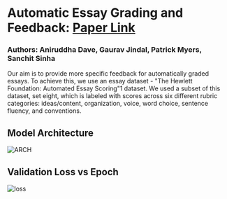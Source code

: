 # Automatic Essay Grading and Feedback: [Paper Link](https://drive.google.com/file/d/1UiQuOgbOV8wzIjPfrSabP28IiaSBx6Ad/view?usp=sharing)
### Authors: Aniruddha Dave, Gaurav Jindal, Patrick Myers, Sanchit Sinha

Our aim is to provide more specific feedback for automatically graded essays. To achieve this, we use an essay dataset - "The Hewlett Foundation: Automated Essay Scoring"1 dataset. We used a subset of this dataset, set eight, which is labeled with scores across six different rubric categories: ideas/content, organization, voice, word choice, sentence fluency, and conventions.

## Model Architecture
![ARCH](https://github.com/pem5rm/NLP-Project/blob/master/Images/ARCH.png?raw=true)

## Validation Loss vs Epoch
![loss](https://github.com/pem5rm/NLP-Project/blob/master/Images/val_loss.png?raw=true)
